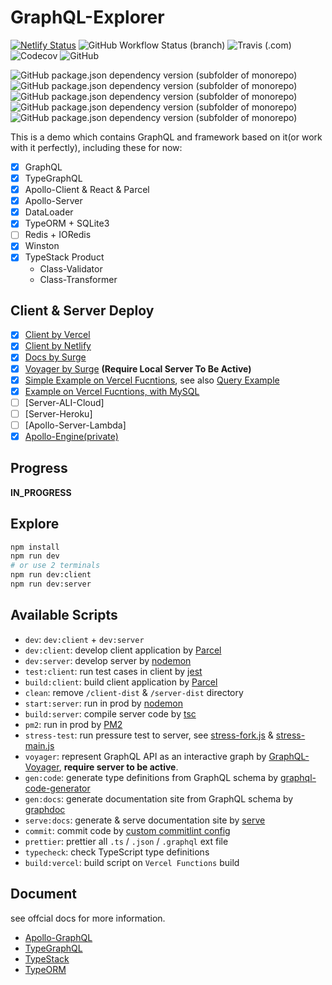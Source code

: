 # GraphQL-Explorer

[![Netlify Status](https://api.netlify.com/api/v1/badges/9b1032ca-eb12-4cfd-bfad-52da4b8b5451/deploy-status)](https://app.netlify.com/sites/linbudu-graphql-explorer/deploys)
![GitHub Workflow Status (branch)](https://img.shields.io/github/workflow/status/linbudu599/GraphQL-Explorer/GraphQL-Explorer-Client/master?label=GitHub%20Actions%20Client)
![Travis (.com)](https://img.shields.io/travis/com/linbudu599/GraphQL-Explorer?label=travis%20client)
![Codecov](https://img.shields.io/codecov/c/github/linbudu599/GraphQL-Explorer)
![GitHub](https://img.shields.io/github/license/linbudu599/GraphQL-Explorer?color=deepgreen)

![GitHub package.json dependency version (subfolder of monorepo)](https://img.shields.io/github/package-json/dependency-version/linbudu599/GraphQL-Explorer/graphql)
![GitHub package.json dependency version (subfolder of monorepo)](https://img.shields.io/github/package-json/dependency-version/linbudu599/GraphQL-Explorer/type-graphql)
![GitHub package.json dependency version (subfolder of monorepo)](https://img.shields.io/github/package-json/dependency-version/linbudu599/GraphQL-Explorer/apollo-server)
![GitHub package.json dependency version (subfolder of monorepo)](https://img.shields.io/github/package-json/dependency-version/linbudu599/GraphQL-Explorer/react)
![GitHub package.json dependency version (subfolder of monorepo)](https://img.shields.io/github/package-json/dependency-version/linbudu599/GraphQL-Explorer/parcel-bundler)

This is a demo which contains GraphQL and framework based on it(or work with it perfectly), including these for now:

- [x] GraphQL
- [x] TypeGraphQL
- [x] Apollo-Client & React & Parcel
- [x] Apollo-Server
- [x] DataLoader
- [x] TypeORM + SQLite3
- [ ] Redis + IORedis
- [x] Winston
- [x] TypeStack Product
  - Class-Validator
  - Class-Transformer

## Client & Server Deploy

- [x] [Client by Vercel](https://linbudu-graphql-explorer.vercel.app/)
- [x] [Client by Netlify](https://linbudu-graphql-explorer.netlify.app/)
- [x] [Docs by Surge](http://graphql-explorer-docs.surge.sh/)
- [x] [Voyager by Surge](http://graphql-explorer-voyager.surge.sh/) **(Require Local Server To Be Active)**
- [x] [Simple Example on Vercel Fucntions](https://graphql-faas.vercel.app/api/graphql), see also [Query Example](./api/graphql/query.graphql)
- [x] [Example on Vercel Fucntions, with MySQL](https://graphql-faas.linbudu599.vercel.app/api/migrate)
- [ ] [Server-ALI-Cloud]
- [ ] [Server-Heroku]
- [ ] [Apollo-Server-Lambda]
- [x] [Apollo-Engine(private)](https://studio.apollographql.com/graph/My-Graph-innqj/explorer?schemaTag=current)

## Progress

**IN_PROGRESS**

## Explore

```bash
npm install
npm run dev
# or use 2 terminals
npm run dev:client
npm run dev:server
```

## Available Scripts

- `dev`: `dev:client` + `dev:server`
- `dev:client`: develop client application by [Parcel](https://github.com/parcel-bundler/parcel)
- `dev:server`: develop server by [nodemon](https://github.com/remy/nodemon)
- `test:client`: run test cases in client by [jest](https://github.com/facebook/jest)
- `build:client`: build client application by [Parcel](https://github.com/parcel-bundler/parcel)
- `clean`: remove `/client-dist` & `/server-dist` directory
- `start:server`: run in prod by [nodemon](https://github.com/remy/nodemon)
- `build:server`: compile server code by [tsc](https://github.com/microsoft/TypeScript)
- `pm2`: run in prod by [PM2](https://github.com/Unitech/pm2)
- `stress-test`: run pressure test to server, see [stress-fork.js](./st-fork.js) & [stress-main.js](./st-main.js)
- `voyager`: represent GraphQL API as an interactive graph by [GraphQL-Voyager](https://github.com/APIs-guru/graphql-voyager), **require server to be active**.
- `gen:code`: generate type definitions from GraphQL schema by [graphql-code-generator](https://github.com/dotansimha/graphql-code-generator)
- `gen:docs`: generate documentation site from GraphQL schema by [graphdoc](https://github.com/2fd/graphdoc)
- `serve:docs`: generate & serve documentation site by [serve](https://github.com/vercel/serve)
- `commit`: commit code by [custom commitlint config](.cz-config.js)
- `prettier`: prettier all `.ts` / `.json` / `.graphql` ext file
- `typecheck`: check TypeScript type definitions
- `build:vercel`: build script on `Vercel Functions` build

## Document

see offcial docs for more information.

- [Apollo-GraphQL](https://www.apollographql.com/docs/)
- [TypeGraphQL](https://typegraphql.com/)
- [TypeStack](https://github.com/typestack)
- [TypeORM](https://github.com/typeorm)
